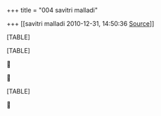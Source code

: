 +++
title = "004 savitri malladi"

+++
[[savitri malladi	2010-12-31, 14:50:36 [Source](https://groups.google.com/g/bvparishat/c/SoX8VSbbn8Y)]]



[TABLE]

[TABLE]





[TABLE]



